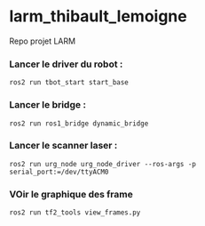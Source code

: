 # larm_thibault_lemoigne
Repo projet LARM


### Lancer le driver du robot :

```
ros2 run tbot_start start_base
```

### Lancer le bridge :

```
ros2 run ros1_bridge dynamic_bridge
```

### Lancer le scanner laser :
```
ros2 run urg_node urg_node_driver --ros-args -p serial_port:=/dev/ttyACM0
```

### VOir le graphique des frame
```
ros2 run tf2_tools view_frames.py
```
